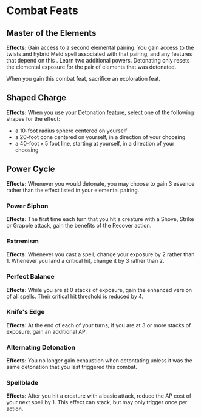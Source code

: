 # Combat Feats

## Master of the Elements

**Effects:** Gain access to a second elemental pairing. You gain access to the twists and hybrid Meld spell associated with that pairing, and any features that depend on this . Learn two additional powers.
Detonating only resets the elemental exposure for the pair of elements that was detonated.

When you gain this combat feat, sacrifice an exploration feat.

## Shaped Charge

**Effects:** When you use your Detonation feature, select one of the following shapes for the effect:

- a 10-foot radius sphere centered on yourself
- a 20-foot cone centered on yourself, in a direction of your choosing
- a 40-foot x 5 foot line, starting at yourself, in a direction of your choosing

## Power Cycle

**Effects:** Whenever you would detonate, you may choose to gain 3 essence rather than the effect listed in your elemental pairing.

### Power Siphon

**Effects:** The first time each turn that you hit a creature with a Shove, Strike or Grapple attack, gain the benefits of the Recover action.

### Extremism

**Effects:** Whenever you cast a spell, change your exposure by 2 rather than 1. Whenever you land a critical hit, change it by 3 rather than 2.

### Perfect Balance

**Effects:** While you are at 0 stacks of exposure, gain the enhanced version of all spells. Their critical hit threshold is reduced by 4.

### Knife's Edge

**Effects:** At the end of each of your turns, if you are at 3 or more stacks of exposure, gain an additional AP.

### Alternating Detonation

**Effects:** You no longer gain exhaustion when detontating unless it was the same detonation that you last triggered this combat.

### Spellblade

**Effects:** After you hit a creature with a basic attack, reduce the AP cost of your next spell by 1. This effect can stack, but may only trigger once per action.

